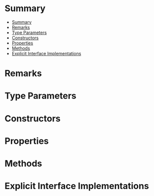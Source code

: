 ```csharp
```

# Summary

- [Summary](#summary)
- [Remarks](#remarks)
- [Type Parameters](#type-parameters)
- [Constructors](#constructors)
- [Properties](#properties)
- [Methods](#methods)
- [Explicit Interface Implementations](#explicit-interface-implementations)



# Remarks



# Type Parameters



# Constructors



# Properties



# Methods



# Explicit Interface Implementations